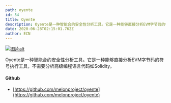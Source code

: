 ```yaml
---
path: oyente
id: 54
title: Oyente
description: Oyente是一种智能合约安全性分析工具。它是一种能够直接分析EVM字节码的符号执行工具，不需要分析高级编程语言代码如Solidity。
date: 2020-06-28T02:15:01.762Z
author: ECN
---
```




[![&#x56FE;&#x7247;alt](https://miro.medium.com/max/700/0*DAOSnYZON5ISfZxV)](https://github.com/melonproject/oyente)

Oyente是一种智能合约安全性分析工具。它是一种能够直接分析EVM字节码的符号执行工具，不需要分析高级编程语言代码如Solidity。



#### Github

* [https://github.com/melonproject/oyente](https://github.com/melonproject/oyente)

